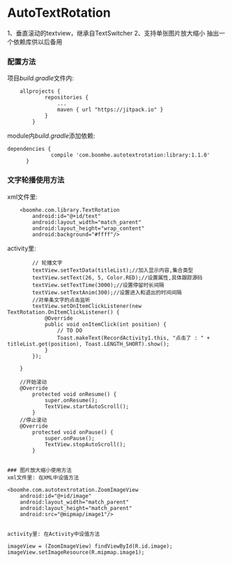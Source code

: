 # AutoTextRotation
1、垂直滚动的textview，继承自TextSwitcher
2、支持单张图片放大缩小
抽出一个依赖库供以后备用


### 配置方法

项目*build.gradle*文件内:
````
    allprojects {
    		repositories {
    			...
    			maven { url "https://jitpack.io" }
    		}
    	}

````
module内*build.gradle*添加依赖:
  ````
  dependencies {
    	        compile 'com.boomhe.autotextrotation:library:1.1.0'
    	}

````
### 文字轮播使用方法

xml文件里:
````
    <boomhe.com.library.TextRotation
        android:id="@+id/text"
        android:layout_width="match_parent"
        android:layout_height="wrap_content"
        android:background="#ffff"/>
````

activity里:
````
        // 轮播文字
		textView.setTextData(titleList);//加入显示内容,集合类型
		textView.setText(26, 5, Color.RED);//设置属性,具体跟踪源码
		textView.setTextTime(3000);//设置停留时长间隔
		textView.setTextAnim(300);//设置进入和退出的时间间隔
		//对单条文字的点击监听
		textView.setOnItemClickListener(new TextRotation.OnItemClickListener() {
			@Override
			public void onItemClick(int position) {
				// TO DO
				Toast.makeText(RecordActivity1.this, "点击了 : " + titleList.get(position), Toast.LENGTH_SHORT).show();
			}
		});

	}

````
        //开始滚动
        @Override
            protected void onResume() {
                super.onResume();
                TextView.startAutoScroll();
            }
        //停止滚动
        @Override
            protected void onPause() {
                super.onPause();
                TextView.stopAutoScroll();
            }
````

### 图片放大缩小使用方法
xml文件里: 在XML中设值方法
````
    <boomhe.com.autotextrotation.ZoomImageView
        android:id="@+id/image"
        android:layout_width="match_parent"
        android:layout_height="match_parent"
        android:src="@mipmap/image1"/>
````

activity里: 在Activity中设值方法 
````
    imageView = (ZoomImageView) findViewById(R.id.image);
    imageView.setImageResource(R.mipmap.image1);

````
